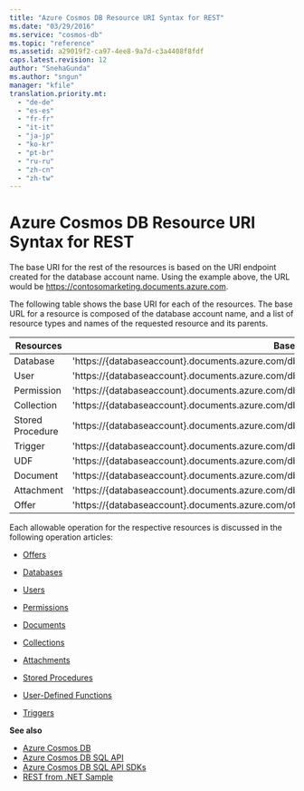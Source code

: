 ```yaml
---
title: "Azure Cosmos DB Resource URI Syntax for REST"
ms.date: "03/29/2016"
ms.service: "cosmos-db"
ms.topic: "reference"
ms.assetid: a29019f2-ca97-4ee8-9a7d-c3a4408f8fdf
caps.latest.revision: 12
author: "SnehaGunda"
ms.author: "sngun"
manager: "kfile"
translation.priority.mt: 
  - "de-de"
  - "es-es"
  - "fr-fr"
  - "it-it"
  - "ja-jp"
  - "ko-kr"
  - "pt-br"
  - "ru-ru"
  - "zh-cn"
  - "zh-tw"
---
```

# Azure Cosmos DB Resource URI Syntax for REST
  The base URI for the rest of the resources is based on the URI endpoint created for the database account name. Using the example above, the URL would be https://contosomarketing.documents.azure.com.  
  
 The following table shows the base URI for each of the resources. The base URL for a resource is composed of the database account name, and a list of resource types and names of the requested resource and its parents.  
  
|**Resources**|**Base URI**|  
|-|-|  
|Database|'https://{databaseaccount}.documents.azure.com/dbs/{db}'|  
|User|'https://{databaseaccount}.documents.azure.com/dbs/{db}/users/{user}'|  
|Permission|'https://{databaseaccount}.documents.azure.com/dbs/{db}/users/{user}/permissions/{perm}'|  
|Collection|'https://{databaseaccount}.documents.azure.com/dbs/{db}/colls/{coll}'|  
|Stored Procedure|'https://{databaseaccount}.documents.azure.com/dbs/{db}/colls/{coll}/sprocs/{sproc}'|  
|Trigger|'https://{databaseaccount}.documents.azure.com/dbs/{db}/colls/{coll}/triggers/{trigger}'|  
|UDF|'https://{databaseaccount}.documents.azure.com/dbs/{db}/colls/{coll}/udfs/{udf}'|  
|Document|'https://{databaseaccount}.documents.azure.com/dbs/{db}/colls/{coll}/docs/{doc}'|  
|Attachment|'https://{databaseaccount}.documents.azure.com/dbs/{db}/colls/{coll}/docs/{doc}/attachments/{attch}'|  
|Offer|'https://{databaseaccount}.documents.azure.com/offers/{offer}'|  
  
 Each allowable operation for the respective resources is discussed in the following operation articles:  
  
-   [Offers](offers.md)  
  
-   [Databases](databases.md)  
  
-   [Users](users.md)  
  
-   [Permissions](permissions.md)  
  
-   [Documents](documents.md)  
  
-   [Collections](collections.md)  
  
-   [Attachments](attachments.md)  
  
-   [Stored Procedures](stored-procedures.md)  
  
-   [User-Defined Functions](user-defined-functions.md)  
  
-   [Triggers](triggers.md)  
  
**See also**  
* [Azure Cosmos DB](https://docs.microsoft.com/azure/cosmos-db/introduction) 
* [Azure Cosmos DB SQL API](https://docs.microsoft.com/azure/cosmos-db/sql-api-introduction)   
* [Azure Cosmos DB SQL API SDKs](https://docs.microsoft.com/en-us/azure/cosmos-db/sql-api-sdk-dotnet)    
* [REST from .NET Sample](https://github.com/Azure/azure-documentdb-dotnet/tree/master/samples/rest-from-.net)  
  
  
  

